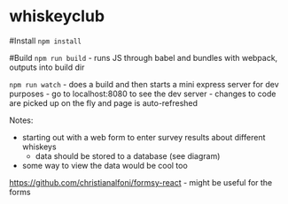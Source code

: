 # whiskeyclub

#Install
`npm install`

#Build
`npm run build` - runs JS through babel and bundles with webpack, outputs into build dir

`npm run watch` - does a build and then starts a mini express server for dev purposes
    - go to localhost:8080 to see the dev server
    - changes to code are picked up on the fly and page is auto-refreshed

Notes:
- starting out with a web form to enter survey results about different whiskeys
    - data should be stored to a database (see diagram)
- some way to view the data would be cool too

https://github.com/christianalfoni/formsy-react
    - might be useful for the forms
